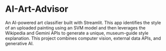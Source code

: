 # AI-Art-Advisor
An AI-powered art classifier built with Streamlit. This app identifies the style of an uploaded painting using an SVM model and then leverages the Wikipedia and Gemini APIs to generate a unique, museum-guide style explanation. This project combines computer vision, external data APIs, and generative AI.
